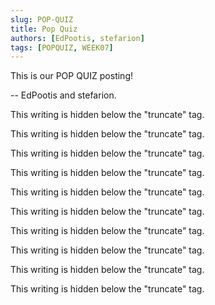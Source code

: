 ```yaml
---
slug: POP-QUIZ
title: Pop Quiz
authors: [EdPootis, stefarion]
tags: [POPQUIZ, WEEK07]
---
```


This is our POP QUIZ posting!

-- EdPootis and stefarion.

<!--truncate-->

This writing is hidden below the "truncate" tag.

This writing is hidden below the "truncate" tag.

This writing is hidden below the "truncate" tag.

This writing is hidden below the "truncate" tag.

This writing is hidden below the "truncate" tag.

This writing is hidden below the "truncate" tag.

This writing is hidden below the "truncate" tag.

This writing is hidden below the "truncate" tag.

This writing is hidden below the "truncate" tag.

This writing is hidden below the "truncate" tag.

